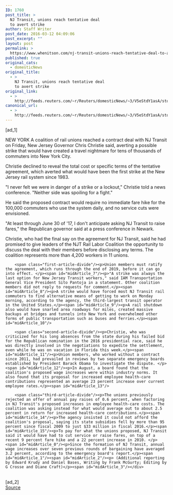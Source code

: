 ```yaml
---
ID: 1760
post_title: >
  NJ Transit, unions reach tentative deal
  to avert strike
author: Staff Writer
post_date: 2016-03-12 04:09:06
post_excerpt: ""
layout: post
permalink: >
  https://www.whenitson.com/nj-transit-unions-reach-tentative-deal-to-avert-strike/
published: true
original_cats:
  - domesticNews
original_title:
  - >
    NJ Transit, unions reach tentative deal
    to avert strike
original_link:
  - >
    http://feeds.reuters.com/~r/Reuters/domesticNews/~3/V5eStdY1asA/story01.htm
canonical_url:
  - >
    http://feeds.reuters.com/~r/Reuters/domesticNews/~3/V5eStdY1asA/story01.htm
---
```

 [ad_1]
<br><div id="articleText">
<span id="midArticle_start"/>

<span id="midArticle_0"/><span class="focusParagraph" readability="6"><p><span class="articleLocation">NEW YORK</span> A coalition of rail unions reached a contract deal with NJ Transit on Friday, New Jersey Governor Chris Christie said, averting a possible strike that would have created a travel nightmare for tens of thousands of commuters into New York City.</p></span><span id="midArticle_1"/><p>Christie declined to reveal the total cost or specific terms of the tentative agreement, which averted what would have been the first strike at the New Jersey rail system since 1983.</p><span id="midArticle_2"/><p>"I never felt we were in danger of a strike or a lockout," Christie told a news conference. "Neither side was spoiling for a fight."</p><span id="midArticle_3"/><p>He said the proposed contract would require no immediate fare hike for the 100,000 commuters who use the system daily, and no service cuts were envisioned.</p><span id="midArticle_4"/><p>"At least through June 30 of '17, I don't anticipate asking NJ Transit to raise fares," the Republican governor said at a press conference in Newark.</p><span id="midArticle_5"/><p>Christie, who had the final say on the agreement for NJ Transit, said he had promised to give leaders of the NJT Rail Labor Coalition the opportunity to discuss the deal with their members before disclosing any terms. The coalition represents more than 4,200 workers in 11 unions.</p><span id="midArticle_6"/>
        
        <span class="first-article-divide"/><p>Union members must ratify the agreement, which runs through the end of 2019, before it can go into effect. </p><span id="midArticle_7"/><p>"A strike was always the last option for New Jersey Transit workers," said IAM Transportation General Vice President Sito Pantoja in a statement. Other coalition members did not reply to requests for comment.</p><span id="midArticle_8"/><p>A strike would have forced most NJ Transit rail commuters to find alternative means of getting to work on Monday morning, according to the agency, the third-largest transit operator in the United States.</p><span id="midArticle_9"/><p>A rail shutdown also would have snarled area roadways for miles, created massive backups at bridges and tunnels into New York and overwhelmed other forms of public transportation such as buses and ferries.</p><span id="midArticle_10"/>
        
        <span class="second-article-divide"/><p>Christie, who was criticized for his long absences from the state during his failed bid for the Republican nomination in the 2016 presidential race, said he was directly involved in the negotiations to expedite the settlement, even while he was on vacation in Florida this week.</p><span id="midArticle_11"/><p>Union members, who worked without a contract since 2011, had prevailed in reviews by two separate emergency boards established by President Barack Obama to investigate the dispute. </p><span id="midArticle_12"/><p>In August, a board found that the coalition's proposed wage increases were within industry norms. It also found that its proposal for increased employee health-care contributions represented an average 23 percent increase over current employee rates.</p><span id="midArticle_13"/>
        
        <span class="third-article-divide"/><p>The unions previously rejected an offer of annual pay raises of 0.6 percent, when factoring in NJ Transit's proposed increases in employee health-care costs. The coalition was asking instead for what would average out to about 2.5 percent in return for increased health-care contributions.</p><span id="midArticle_14"/><p>The agency insisted it could not afford the coalition's proposal, saying its state subsidies fell by more than 95 percent since fiscal 2009 to just $33 million in fiscal 2016.</p><span id="midArticle_15"/><p>To pay for what the unions proposed, NJ Transit said it would have had to cut service or raise fares, on top of a recent 9 percent fare hike and a 22 percent increase in 2010. </p><span id="midArticle_0"/><p>Since the formation of NJ Transit, annual wage increases over seven previous rounds of bargaining have averaged 3.2 percent, according to the emergency board's report.</p><span id="midArticle_1"/><span id="midArticle_2"/><p> (Additional reporting by Edward Krudy and Daniel Bases, Writing by Frank McGurty; Editing by G Crosse and Diane Craft)</p><span id="midArticle_3"/></div>
<br>[ad_2]
<br><a href="http://feeds.reuters.com/~r/Reuters/domesticNews/~3/V5eStdY1asA/story01.htm">Source </a>